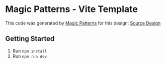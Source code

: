 # Magic Patterns - Vite Template

This code was generated by [Magic Patterns](https://magicpatterns.com) for this design: [Source Design](https://magicpatterns.com/c/qhnifejuv28qom9kafziqp)

## Getting Started

1. Run `npm install`
2. Run `npm run dev`
